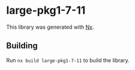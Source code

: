 # large-pkg1-7-11

This library was generated with [Nx](https://nx.dev).

## Building

Run `nx build large-pkg1-7-11` to build the library.
